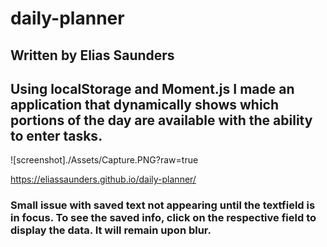 # daily-planner

## Written by Elias Saunders

## Using localStorage and Moment.js I made an application that dynamically shows which portions of the day are available with the ability to enter tasks. 

![screenshot]./Assets/Capture.PNG?raw=true

https://eliassaunders.github.io/daily-planner/

### Small issue with saved text not appearing until the textfield is in focus. To see the saved info, click on the respective field to display the data. It will remain upon blur.
